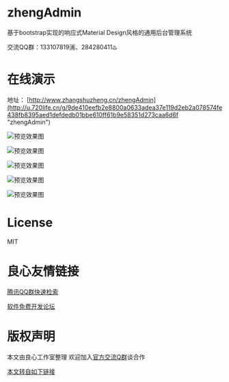# zhengAdmin

基于bootstrap实现的响应式Material Design风格的通用后台管理系统

交流QQ群：133107819🈵、284280411♨️

# 在线演示

地址： [http://www.zhangshuzheng.cn/zhengAdmin](http://u.720life.cn/g/9de410eefb2e8800a0633adea37e119d2eb2a078574fe438fb8395aed1defdedb01bbe610ff61b9e58351d273caa6d6f "zhengAdmin")


![预览效果图](images/zheng-upms-theme.png)

![预览效果图](images/zheng-cms-theme.png)

![预览效果图](images/zheng-pay-theme.png)

![预览效果图](images/zheng-ucenter-theme.png)

![预览效果图](images/zheng-oss-theme.png)

# License
  MIT




 # 良心友情链接

[腾讯QQ群快速检索](http://u.720life.cn/s/8cf73f7c)

[软件免费开发论坛](http://u.720life.cn/s/bbb01dc0)

# 版权声明 

本文由良心工作室整理 欢迎加入[官方交流Q群](https://u.720life.cn/s/f2316816)谈合作

[本文转自如下链接](http://u.720life.cn/g/2e71d0f0a5c601172267ba20d3a43c6ebe1999d22fa8194614f5dbc4d363c0b7ebad6389c1c9e4f036553c2a22ced61d088d58a03e65afac7c88423fc4a29665)